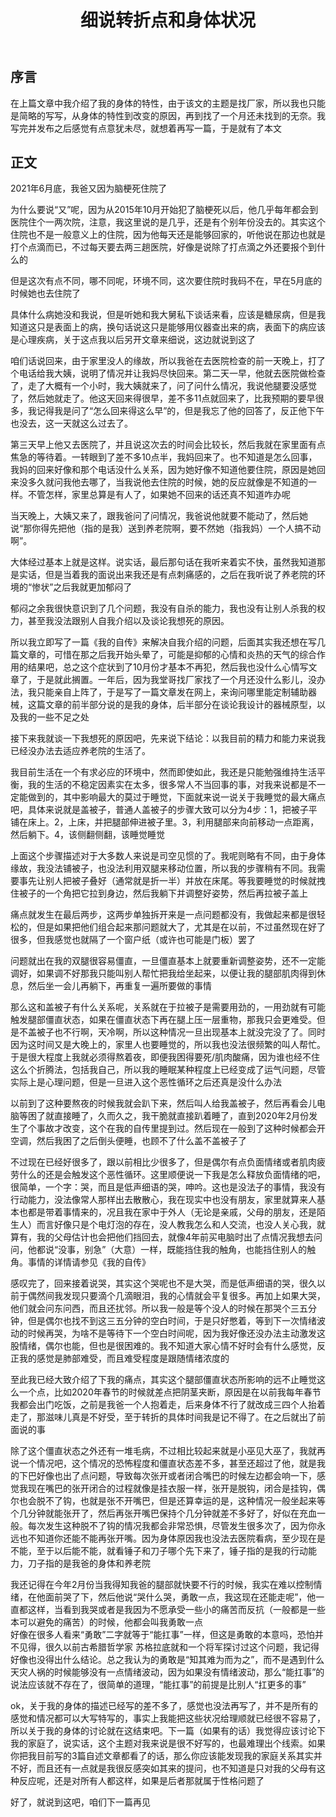 ﻿---
title: 细说转折点和身体状况
categories: 人生随笔
tags: [随便写写]
---

## 序言

在上篇文章中我介绍了我的身体的特性，由于该文的主题是找厂家，所以我也只能是简略的写写，从身体的特性到改变的原因，再到找了一个月还未找到的无奈。我写完并发布之后感觉有点意犹未尽，就想着再写一篇，于是就有了本文

## 正文

2021年6月底，我爸又因为脑梗死住院了

为什么要说“又”呢，因为从2015年10月开始犯了脑梗死以后，他几乎每年都会到医院住个一两次院，注意，我这里说的是几乎，还是有个别年份没去的。其实这个住院也不是一般意义上的住院，因为他每天还是能够回家的，听他说在那边也就是打个点滴而已，不过每天要去两三趟医院，好像是说除了打点滴之外还要报个到什么的

但是这次有点不同，哪不同呢，环境不同，这次要住院时我码不在，早在5月底的时候她也去住院了

具体什么病她没和我说，但是听她和我大舅私下谈话来看，应该是糖尿病，但是我知道这只是表面上的病，换句话说这只是能够用仪器查出来的病，表面下的病应该是心理疾病，关于这点我以后另开文章来细说，这边就说到这了

咱们话说回来，由于家里没人的缘故，所以我爸在去医院检查的前一天晚上，打了个电话给我大姨，说明了情况并让我妈尽快回来。第二天一早，他就去医院做检查了，走了大概有一个小时，我大姨就来了，问了问什么情况，我说他腿要没感觉了，然后她就走了。他这天回来得很早，差不多11点就回来了，比我预期的要早很多，我记得我是问了“怎么回来得这么早”的，但是我忘了他的回答了，反正他下午也没去，这一天就这么过去了。

第三天早上他又去医院了，并且说这次去的时间会比较长，然后我就在家里面有点焦急的等待着。一转眼到了差不多10点半，我妈回来了。也不知道是怎么回事，我妈的回来好像和那个电话没什么关系，因为她好像不知道他要住院，原因是她回来没多久就问我他去哪了，当我说他去住院的时候，她的反应就像是不知道的一样。不管怎样，家里总算是有人了，如果她不回来的话还真不知道咋办呢

当天晚上，大姨又来了，跟我爸问了问情况，我爸说他就要不能动了，然后她说“那你得先把他（指的是我）送到养老院啊，要不然她（指我妈）一个人搞不动啊”。

大体经过基本上就是这样。说实话，最后那句话在我听来着实不快，虽然我知道那是实话，但是当着我的面说出来我还是有点刺痛感的，之后在我听说了养老院的环境的“惨状”之后我就更加郁闷了

郁闷之余我很快意识到了几个问题，我没有自杀的能力，我也没有让别人杀我的权力，甚至我没法跟别人自我介绍以及谈论我想死的原因。

所以我立即写了一篇《我的自传》来解决自我介绍的问题，后面其实我还想在写几篇文章的，可惜在那之后我开始头晕了，可能是抑郁的心情和炎热的天气的综合作用的结果吧，总之这个症状到了10月份才基本不再犯，然后我也没什么心情写文章了，于是就此搁置。一年后，因为我堂哥找厂家找了一个月还没什么影儿，没办法，我只能亲自上阵了，于是写了一篇文章发在网上，来询问哪里能定制辅助器械，这篇文章的前半部分说的是我的身体，后半部分在谈论我设计的器械原型，以及我的一些不足之处

接下来我就谈一下我想死的原因吧，先来说下结论：以我目前的精力和能力来说我已经没办法去适应养老院的生活了。

我目前生活在一个有求必应的环境中，然而即使如此，我还是只能勉强维持生活平衡，我的生活的不稳定因素实在太多，很多常人不当回事的事，对我来说都是不一定能做到的，其中影响最大的莫过于睡觉，下面就来说一说关于我睡觉的最大痛点吧，具体来说就是盖被子，普通人盖被子的步骤大致可以分为4步：1，把被子平铺在床上。2，上床，并把腿部伸进被子里。3，利用腿部来向前移动一点距离，然后躺下。4，该侧翻侧翻，该睡觉睡觉

上面这个步骤描述对于大多数人来说是司空见惯的了。我呢则略有不同，由于身体缘故，我没法铺被子，也没法利用双腿来移动位置，所以我的步骤稍有不同。我需要事先让别人把被子叠好（通常就是折一半）并放在床尾。等我要睡觉的时候就拽住被子的一个角把它拉到身边，然后我躺下并调整好姿势，然后再拉被子盖上

痛点就发生在最后两步，这两步单独拆开来是一点问题都没有，我做起来都是很轻松的，但是如果把他们组合起来那问题就大了，尤其是在以前，不过虽然现在好了很多，但我感觉也就隔了一个窗户纸（或许也可能是门板）罢了

问题就出在我的双腿很容易僵直，一旦僵直基本上就要重新调整姿势，还不一定能调好，如果调不好那我只能叫别人帮忙把我给坐起来，以便让我的腿部肌肉得到休息，然后坐一会儿再躺下，再重复一遍所要做的事情

那么这和盖被子有什么关系呢，关系就在于拉被子是需要用劲的，一用劲就有可能触发腿部僵直状态，如果在僵直状态下再在腿上压一层重物，那我只会更难受。但是不盖被子也不行啊，天冷啊，所以这种情况一旦出现基本上就没完没了了。同时因为这时间又是大晚上的，家里人也要睡觉的，所以我也没法很频繁的叫人帮忙。于是很大程度上我就必须得熬着夜，即便我困得要死/肌肉酸痛，因为谁也经不住这么个折腾法，包括我自己，所以我的睡眠某种程度上已经变成了运气问题，尽管实际上是心理问题，但是一旦进入这个恶性循环之后还真是没什么办法

以前到了这种要熬夜的时候我就会趴下来，然后叫人给我盖被子，然后再看会儿电脑等困了就直接睡了，久而久之，我干脆就直接趴着睡了，直到2020年2月份发生了个事故才改变，这个在我的自传里提到过。然后现在一般到了这种时候都会开空调，然后我困了之后倒头便睡，也顾不了什么盖不盖被子了

不过现在已经好很多了，跟以前相比少很多了，但是偶尔有点负面情绪或者肌肉疲劳什么的还是会触发这个恶性循环。这里顺便说一下我是怎么释放负面情绪的吧，很简单，一个字：哭，而且是低声细语的哭，呻吟。这也是没法子的事情，我没有行动能力，没法像常人那样出去散散心，我在现实中也没有朋友，家里就算来人基本也都是带着事情来的，况且我在家中于外人（无论是亲戚，父母的朋友，还是陌生人）而言好像只是个电灯泡的存在，没人教我怎么和人交流，也没人关心我，就算有，我的父母估计也会把他们挡回去，就像4年前买电脑时出了点情况我想去问问，他都说“没事，别急”（大意）一样，既能挡住我的触角，也能挡住别人的触角。事情的详情请参见《我的自传》

感叹完了，回来接着说哭，其实这个哭呢也不是大哭，而是低声细语的哭，很久以前于偶然间我发现只要滴个几滴眼泪，我的心情就会平复很多。再加上如果大哭，他们就会问东问西，而且还扰邻。所以我一般是等个没人的时候在那哭个三五分钟，但是偶尔也找不到这三五分钟的空白时间，于是只好憋着，等到下一次情绪波动的时候再哭，为啥不是等待下一个空白时间呢，因为我好像还没办法主动激发这股情绪，偶尔也能，但也是很困难的。我不知道大家心情不好时会有什么感觉，反正我的感觉是肺部难受，而且难受程度是跟随情绪浓度的

至此我已经大致介绍了下我的痛点，其实这个腿部僵直状态所影响的远不止睡觉这么一个点，比如2020年春节的时候就差点把阴茎夹断，原因是在以前我每年春节我都会出门吃饭，之前是我爸一个人抱着走，后来身体不行了就改成三四个人抬着走了，那滋味儿真是不好受，至于转折的具体时间我是记不得了。在之后就出了前面说的事

除了这个僵直状态之外还有一堆毛病，不过相比较起来就是小巫见大巫了，我就再说一个情况吧，这个情况的恐怖程度和僵直状态差不多，甚至还超过了他，就是我的下巴好像也出了点问题，导致每次张开或者闭合嘴巴的时候左边都会响一下，感觉我现在嘴巴的张开闭合的过程就像是挂衣服一样，张开是脱钩，闭合是挂钩，偶尔也会脱不了钩，也就是张不开嘴巴，但是还算幸运的是，这种情况一般坐起来等个几分钟就能张开了，然后再张开嘴巴保持个几分钟就差不多好了，好似在充血一般。每次发生这种脱不了钩的情况我都会非常恐惧，尽管发生很多次了，因为你永远也不知道你还能不能再张开嘴。因为身体原因我也没法去医院看病，至少现在是不能，至于以后能不能，就看锤子和刀子哪个先下来了，锤子指的是我的行动能力，刀子指的是我爸的身体和养老院

我还记得在今年2月份当我得知我爸的腿部就快要不行的时候，我实在难以控制情绪，在他面前哭了下，然后他说“哭什么哭，勇敢一点，我这现在还能走呢”，他一直都这样，当看到我哭或者是我因为不愿承受一些小的痛苦而反抗（一般都是一些本可以避免的痛苦）的时候，他都会叫我勇敢一点  
好像在很多人看来“勇敢”二字就等于“能扛事”一样，但这是勇敢的本意吗，恐怕并不见得，很久以前古希腊哲学家 苏格拉底就和一个将军探讨过这个问题，我记得好像也没得出什么结论。总之我认为的勇敢是“知其难为而为之”，而不是遇到什么天灾人祸的时候能够没有一点情绪波动，因为如果没有情绪波动，那么“能扛事”的说法应该就不存在了，很简单的道理，“能扛事”的前提是比别人“扛更多的事”

ok，关于我的身体的描述已经写的差不多了，感觉也没法再写了，并不是所有的感觉和情况都可以大写特写的，事实上我能把这些状况给理顺就已经很不容易了，所以关于我的身体的讨论就在这结束吧。下一篇（如果有的话）我觉得应该讨论下我的家庭了，说实话，这个主题对我来说是很不好写的，也最难理出个线索。如果你把我目前写的3篇自述文章都看了的话，那么你应该能发现我的家庭关系其实并不好，而且还有一点就是我很反感突如其来的提问，也不知道是只对我的父母有这种反应呢，还是对所有人都这样，如果是后者那就属于性格问题了

好了，就说到这吧，咱们下一篇再见